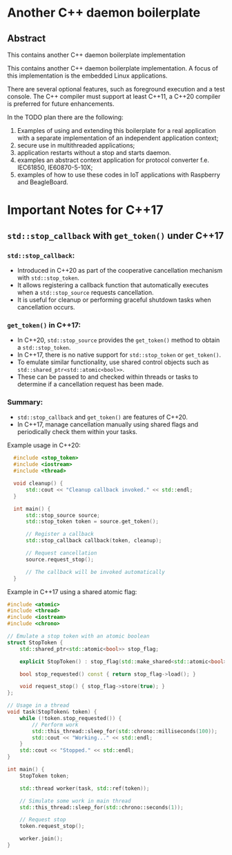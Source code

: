 # Another C++ daemon boilerplate

## Abstract

This contains another C++ daemon boilerplate implementation

This contains another C++ daemon boilerplate implementation.
A focus of this implementation is the embedded Linux applications.

There are several optional features, such as foreground execution and a test console.
The C++ compiler must support at least C++11, a C++20 compiler is preferred for future enhancements.

In the TODO plan there are the following:

1) Examples of using and extending this boilerplate for a real application with a separate implementation of an independent application
   context;
2) secure use in multithreaded applications;
3) application restarts without a stop and starts daemon.
4) examples an abstract context application for protocol converter f.e. IEC61850, IE60870-5-10X;
5) examples of how to use these codes in IoT applications with Raspberry and BeagleBoard.

# Important Notes for C++17

## `std::stop_callback` with `get_token()` under C++17

### `std::stop_callback`:

- Introduced in C++20 as part of the cooperative cancellation mechanism with `std::stop_token`.
- It allows registering a callback function that automatically executes when a `std::stop_source` requests cancellation.
- It is useful for cleanup or performing graceful shutdown tasks when cancellation occurs.

### `get_token()` in C++17:

- In C++20, `std::stop_source` provides the `get_token()` method to obtain a `std::stop_token`.
- In C++17, there is no native support for `std::stop_token` or `get_token()`.
- To emulate similar functionality, use shared control objects such as `std::shared_ptr<std::atomic<bool>>`.
- These can be passed to and checked within threads or tasks to determine if a cancellation request has been made.

### Summary:

- `std::stop_callback` and `get_token()` are features of C++20.
- In C++17, manage cancellation manually using shared flags and periodically check them within your tasks.

Example usage in C++20:

```cpp
  #include <stop_token>
  #include <iostream>
  #include <thread>

  void cleanup() {
      std::cout << "Cleanup callback invoked." << std::endl;
  }

  int main() {
      std::stop_source source;
      std::stop_token token = source.get_token();

      // Register a callback
      std::stop_callback callback(token, cleanup);

      // Request cancellation
      source.request_stop();

      // The callback will be invoked automatically
  }
  ```

Example in C++17 using a shared atomic flag:

```cpp
#include <atomic>
#include <thread>
#include <iostream>
#include <chrono>

// Emulate a stop token with an atomic boolean
struct StopToken {
    std::shared_ptr<std::atomic<bool>> stop_flag;

    explicit StopToken() : stop_flag(std::make_shared<std::atomic<bool>>(false)) {}

    bool stop_requested() const { return stop_flag->load(); }

    void request_stop() { stop_flag->store(true); }
};

// Usage in a thread
void task(StopToken& token) {
    while (!token.stop_requested()) {
        // Perform work
        std::this_thread::sleep_for(std::chrono::milliseconds(100));
        std::cout << "Working..." << std::endl;
    }
    std::cout << "Stopped." << std::endl;
}

int main() {
    StopToken token;

    std::thread worker(task, std::ref(token));

    // Simulate some work in main thread
    std::this_thread::sleep_for(std::chrono::seconds(1));

    // Request stop
    token.request_stop();

    worker.join();
}
```


